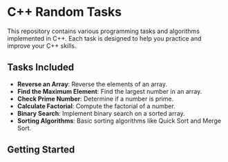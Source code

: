 # C++ Random Tasks

This repository contains various programming tasks and algorithms implemented in C++. Each task is designed to help you practice and improve your C++ skills.

## Tasks Included

- **Reverse an Array**: Reverse the elements of an array.
- **Find the Maximum Element**: Find the largest number in an array.
- **Check Prime Number**: Determine if a number is prime.
- **Calculate Factorial**: Compute the factorial of a number.
- **Binary Search**: Implement binary search on a sorted array.
- **Sorting Algorithms**: Basic sorting algorithms like Quick Sort and Merge Sort.

## Getting Started



